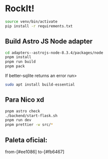 # RockIt!

```bash
source venv/bin/activate
pip install -r requirements.txt
```

## Build Astro JS Node adapter
```bash
cd adapters--astrojs-node-8.3.4/packages/node
pnpm install
pnpm run build
pnpm pack
```

If better-sqlite returns an error run>
```bash
sudo apt install build-essential
```

## Para Nico xd

```bash
pnpm astro check
./backend/start-flask.sh
pnpm run dev
pnpm prettier -w src/*
```

## Paleta oficial:
from-[#ee1086] to-[#fb6467]
